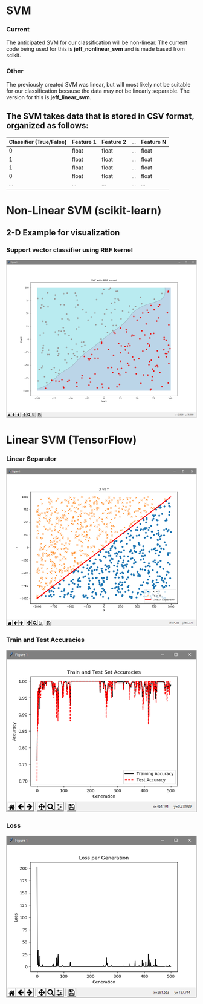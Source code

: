 # SVM
### Current
The anticipated SVM for our classification will be non-linear. The current code being used for this is **jeff_nonlinear_svm** and is made based from scikit.

### Other
The previously created SVM was linear, but will most likely not be suitable for our classification because the data may not be linearly separable. The version for this is **jeff_linear_svm**.

## The SVM takes data that is stored in CSV format, organized as follows:
| Classifier (True/False) | Feature 1 | Feature 2 | ... | Feature N |
| ------------- | ------------- | ------------- | ------------- | ------------- |
| 0  | float  | float  | ...  | float  |
| 1  | float  | float  | ...  | float  |
| 1  | float  | float  | ...  | float  |
| 0  | float  | float  | ...  | float  |
| ...  | ...  | ...  | ...  | ...  |

# Non-Linear SVM (scikit-learn)
## 2-D Example for visualization
### Support vector classifier using RBF kernel
![](/classification/data/images/graph-nl1.PNG?raw=true "Non-linear Separator")

# Linear SVM (TensorFlow)
### Linear Separator
![](/classification/data/images/graph1.PNG?raw=true "Linear Separator")
### Train and Test Accuracies
![](/classification/data/images/graph2.PNG?raw=true "Linear Separator")
### Loss
![](/classification/data/images/graph3.PNG?raw=true "Linear Separator")
